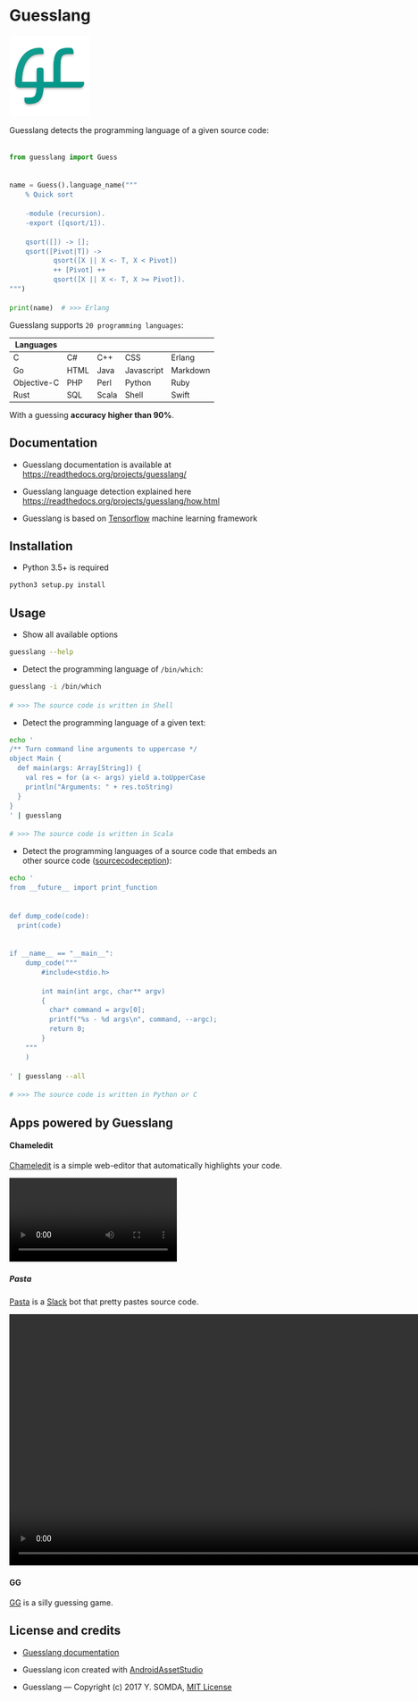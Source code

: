 # Guesslang

![Chameledit](docs/_static/images/guesslang-small.png)

Guesslang detects the programming language of a given source code:

``` python

from guesslang import Guess


name = Guess().language_name("""
    % Quick sort

  	-module (recursion).
  	-export ([qsort/1]).

  	qsort([]) -> [];
  	qsort([Pivot|T]) ->
  	       qsort([X || X <- T, X < Pivot])
  	       ++ [Pivot] ++
  	       qsort([X || X <- T, X >= Pivot]).
""")

print(name)  # >>> Erlang
```

Guesslang supports `20 programming languages`:

| Languages   |             |             |             |             |
|-------------|-------------|-------------|-------------|-------------|
| C           | C#          | C++         | CSS         | Erlang      |
| Go          | HTML        | Java        | Javascript  | Markdown    |
| Objective-C | PHP         | Perl        | Python      | Ruby        |
| Rust        | SQL         | Scala       | Shell       | Swift       |

With a guessing **accuracy higher than 90%**.

## Documentation

* Guesslang documentation is available at
  https://readthedocs.org/projects/guesslang/

* Guesslang language detection explained here
  https://readthedocs.org/projects/guesslang/how.html

* Guesslang is based on [Tensorflow](https://github.com/tensorflow/tensorflow)
  machine learning framework

## Installation

* Python 3.5+ is required

```bash
python3 setup.py install
```

## Usage

* Show all available options

```bash
guesslang --help
```

* Detect the programming language of ``/bin/which``:

```bash
guesslang -i /bin/which

# >>> The source code is written in Shell
```

* Detect the programming language of a given text:

```bash
echo '
/** Turn command line arguments to uppercase */
object Main {
  def main(args: Array[String]) {
    val res = for (a <- args) yield a.toUpperCase
    println("Arguments: " + res.toString)
  }
}
' | guesslang

# >>> The source code is written in Scala
```

* Detect the programming languages of a source code that embeds
  an other source code ([sourcecodeception](http://explosm.net/comics/1605/)):

```bash
echo '
from __future__ import print_function


def dump_code(code):
  print(code)


if __name__ == "__main__":
    dump_code("""
        #include<stdio.h>

        int main(int argc, char** argv)
        {
          char* command = argv[0];
          printf("%s - %d args\n", command, --argc);
          return 0;
        }
    """
    )

' | guesslang --all

# >>> The source code is written in Python or C
```

## Apps powered by Guesslang

#### Chameledit

[Chameledit](https://github.com/yoeo/chameledit) is a simple web-editor
that automatically highlights your code.

<div>
  <video controls>
    <source src="docs/_static/videos/chameledit.webm" type="video/webm">
    <source src="docs/_static/videos/chameledit.mp4" type="video/mp4">
    Video not supported by your browser :-( __
  </video>
</div>

##### Pasta

[Pasta](https://github.com/yoeo/pasta) is a [Slack](https://slack.com) bot
that pretty pastes source code.

<div>
  <video controls width="900">
    <source src="docs/_static/videos/pasta.webm" type="video/webm">
    <source src="docs/_static/videos/pasta.mp4" type="video/mp4">
    Video not supported by your browser :-( __
  </video>
</div>

#### GG

[GG](https://github.com/yoeo/gg) is a silly guessing game.


## License and credits

* [Guesslang documentation](https://readthedocs.org/projects/guesslang/)

* Guesslang icon created with
  [AndroidAssetStudio](https://github.com/romannurik/AndroidAssetStudio)

* Guesslang — Copyright (c) 2017 Y. SOMDA, [MIT License](LICENSE)
